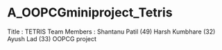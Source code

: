# A_OOPCGminiproject_Tetris
Title : TETRIS
Team Members :
  Shantanu Patil (49)
  Harsh Kumbhare (32)
  Ayush Lad (33)
OOPCG project
